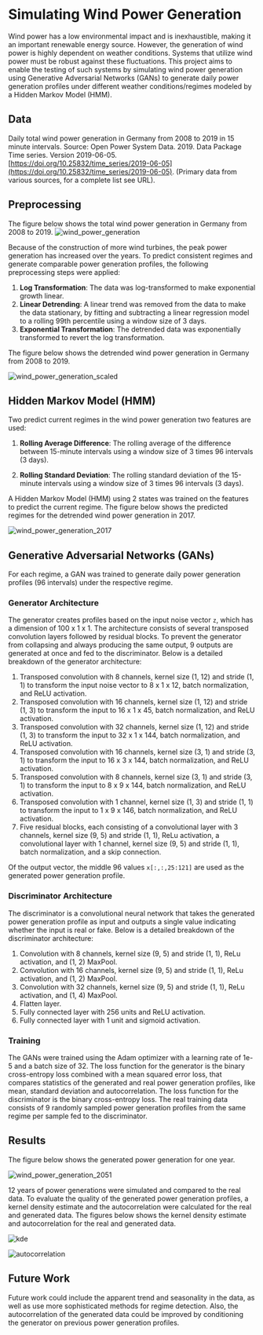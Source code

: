 # Simulating Wind Power Generation

Wind power has a low environmental impact and is inexhaustible, making it an important renewable energy source. However, the generation of wind power is highly dependent on weather conditions. Systems that utilize wind power must be robust against these fluctuations. This project aims to enable the testing of such systems by simulating wind power generation using Generative Adversarial Networks (GANs) to generate daily power generation profiles under different weather conditions/regimes modeled by a Hidden Markov Model (HMM).

## Data

Daily total wind power generation in Germany from 2008 to 2019 in 15 minute intervals. Source:
Open Power System Data. 2019. Data Package Time series. Version 2019-06-05. [https://doi.org/10.25832/time_series/2019-06-05](https://doi.org/10.25832/time_series/2019-06-05). (Primary data from various sources, for a complete list see URL).

## Preprocessing

The figure below shows the total wind power generation in Germany from 2008 to 2019. 
![wind_power_generation](images/wind_power_generation.png)

Because of the construction of more wind turbines, the peak power generation has increased over the years. To predict consistent regimes and generate comparable power generation profiles, the following preprocessing steps were applied:

1. **Log Transformation**: The data was log-transformed to make exponential growth linear.
2. **Linear Detrending**: A linear trend was removed from the data to make the data stationary, by fitting and subtracting a linear regression model to a rolling 99th percentile using a window size of 3 days.
3. **Exponential Transformation**: The detrended data was exponentially transformed to revert the log transformation.

The figure below shows the detrended wind power generation in Germany from 2008 to 2019.

![wind_power_generation_scaled](images/wind_power_generation_scaled.png)

## Hidden Markov Model (HMM)

Two predict current regimes in the wind power generation two features are used:

1. **Rolling Average Difference**: The rolling average of the difference between 15-minute intervals using a window size of 3 times 96 intervals (3 days).

2. **Rolling Standard Deviation**: The rolling standard deviation of the 15-minute intervals using a window size of 3 times 96 intervals (3 days).

A Hidden Markov Model (HMM) using 2 states was trained on the features to predict the current regime. The figure below shows the predicted regimes for the detrended wind power generation in 2017.

![wind_power_generation_2017](images/wind_power_generation_2017.png)

## Generative Adversarial Networks (GANs)

For each regime, a GAN was trained to generate daily power generation profiles (96 intervals) under the respective regime. 

### Generator Architecture

The generator creates profiles based on the input noise vector `z`, which has a dimension of 100 x 1 x 1. The architecture consists of several transposed convolution layers followed by residual blocks. To prevent the generator from collapsing and always producing the same output, 9 outputs are generated at once and fed to the discriminator. Below is a detailed breakdown of the generator architecture:

1. Transposed convolution with 8 channels, kernel size (1, 12) and stride (1, 1) to transform the input noise vector to 8 x 1 x 12, batch normalization, and ReLU activation.
2. Transposed convolution with 16 channels, kernel size (1, 12) and stride (1, 3) to transform the input to 16 x 1 x 45, batch normalization, and ReLU activation.
3. Transposed convolution with 32 channels, kernel size (1, 12) and stride (1, 3) to transform the input to 32 x 1 x 144, batch normalization, and ReLU activation.
4. Transposed convolution with 16 channels, kernel size (3, 1) and stride (3, 1) to transform the input to 16 x 3 x 144, batch normalization, and ReLU activation.
5. Transposed convolution with 8 channels, kernel size (3, 1) and stride (3, 1) to transform the input to 8 x 9 x 144, batch normalization, and ReLU activation.
6. Transposed convolution with 1 channel, kernel size (1, 3) and stride (1, 1) to transform the input to 1 x 9 x 146, batch normalization, and ReLU activation.
7. Five residual blocks, each consisting of a convolutional layer with 3 channels, kernel size (9, 5) and stride (1, 1), ReLu activation, a convolutional layer with 1 channel, kernel size (9, 5) and stride (1, 1), batch normalization, and a skip connection.

Of the output vector, the middle 96 values `x[:,:,25:121]` are used as the generated power generation profile.

### Discriminator Architecture

The discriminator is a convolutional neural network that takes the generated power generation profile as input and outputs a single value indicating whether the input is real or fake. Below is a detailed breakdown of the discriminator architecture:

1. Convolution with 8 channels, kernel size (9, 5) and stride (1, 1), ReLu activation, and (1, 2) MaxPool.
2. Convolution with 16 channels, kernel size (9, 5) and stride (1, 1), ReLu activation, and (1, 2) MaxPool.
3. Convolution with 32 channels, kernel size (9, 5) and stride (1, 1), ReLu activation, and (1, 4) MaxPool.
4. Flatten layer.
5. Fully connected layer with 256 units and ReLU activation.
6. Fully connected layer with 1 unit and sigmoid activation.

### Training

The GANs were trained using the Adam optimizer with a learning rate of 1e-5 and a batch size of 32. The loss function for the generator is the binary cross-entropy loss combined with a mean squared error loss, that compares statistics of the generated and real power generation profiles, like mean, standard deviation and autocorrelation. The loss function for the discriminator is the binary cross-entropy loss. The real training data consists of 9 randomly sampled power generation profiles from the same regime per sample fed to the discriminator.

## Results

The figure below shows the generated power generation for one year.

![wind_power_generation_2051](images/wind_power_generation_2051.png)

12 years of power generations were simulated and compared to the real data. To evaluate the quality of the generated power generation profiles, a kernel density estimate and the autocorrelation were calculated for the real and generated data. The figures below shows the kernel density estimate and autocorrelation for the real and generated data.

![kde](images/kde.png)

![autocorrelation](images/autocorrelation.png)

## Future Work

Future work could include the apparent trend and seasonality in the data, as well as use more sophisticated methods for regime detection. Also, the autocorrelation of the generated data could be improved by conditioning the generator on previous power generation profiles.